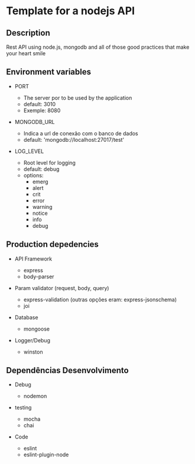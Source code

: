 # Template for a nodejs API

## Description

Rest API using node.js, mongodb and all of those good practices that make your heart smile

## Environment variables

- PORT
  - The server por to be used by the application
  - default: 3010
  - Exemple: 8080
- MONGODB_URL
  - Indica a url de conexão com o banco de dados
  - default: 'mongodb://localhost:27017/test'

- LOG_LEVEL
  - Root level for logging
  - default: debug
  - options:
    - emerg
    - alert
    - crit
    - error
    - warning
    - notice
    - info
    - debug

## Production depedencies

- API Framework
  - express
  - body-parser

- Param validator (request, body, query)
  - express-validation (outras opções eram: express-jsonschema)
  - joi

- Database
  - mongoose

- Logger/Debug
  - winston

## Dependências Desenvolvimento

- Debug
  - nodemon

- testing
  - mocha
  - chai

- Code
  - eslint
  - eslint-plugin-node
